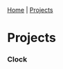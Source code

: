[Home](https://caganalpturhan.github.io/README) | [Projects](https://caganalpturhan.github.io/projects)

# Projects
### Clock
